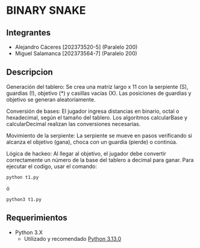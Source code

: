# BINARY SNAKE

## Integrantes
* Alejandro Cáceres [202373520-5] (Paralelo 200)
* Miguel Salamanca [202373564-7] (Paralelo 200)

## Descripcion

Generación del tablero: Se crea una matriz largo x 11 con la serpiente (S), guardias (!), objetivo (*) y casillas vacías (X). Las posiciones de guardias y objetivo se generan aleatoriamente.

Conversión de bases: El jugador ingresa distancias en binario, octal o hexadecimal, según el tamaño del tablero. Los algoritmos calcularBase y calcularDecimal realizan las conversiones necesarias.

Movimiento de la serpiente: La serpiente se mueve en pasos verificando si alcanza el objetivo (gana), choca con un guardia (pierde) o continúa.

Lógica de hackeo: Al llegar al objetivo, el jugador debe convertir correctamente un número de la base del tablero a decimal para ganar.
Para ejecutar el codigo, usar el comando:
```
python t1.py
```
ó
```
python3 t1.py
```

## Requerimientos
* Python 3.X
    - Utilizado y recomendado [Python 3.13.0](https://www.python.org/downloads/release/python-3130/)
